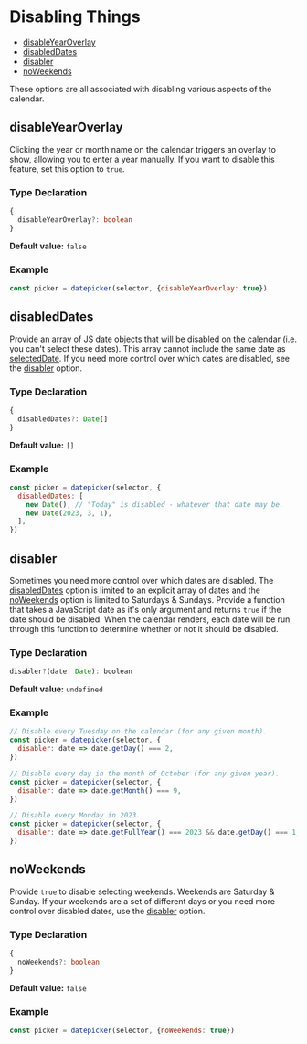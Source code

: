 # Disabling Things

- [disableYearOverlay](./docs/disabling-things.md#disableyearoverlay)
- [disabledDates](./docs/disabling-things.md#disableddates)
- [disabler](./docs/disabling-things.md#disabler)
- [noWeekends](./docs/disabling-things.md#noweekends)

These options are all associated with disabling various aspects of the calendar.

## disableYearOverlay

Clicking the year or month name on the calendar triggers an overlay to show,
allowing you to enter a year manually. If you want to disable this feature, set
this option to `true`.

### Type Declaration

```typescript
{
  disableYearOverlay?: boolean
}
```

**Default value:** `false`

### Example

```javascript
const picker = datepicker(selector, {disableYearOverlay: true})
```

## disabledDates

Provide an array of JS date objects that will be disabled on the calendar (i.e.
you can't select these dates). This array cannot include the same date as
[selectedDate](settings.md#selecteddate). If you need more control over which
dates are disabled, see the [disabler](#disabler) option.

### Type Declaration

```typescript
{
  disabledDates?: Date[]
}
```

**Default value:** `[]`

### Example

```javascript
const picker = datepicker(selector, {
  disabledDates: [
    new Date(), // "Today" is disabled - whatever that date may be.
    new Date(2023, 3, 1),
  ],
})
```

## disabler

Sometimes you need more control over which dates are disabled. The
[disabledDates](#disableddates) option is limited to an explicit array of dates
and the [noWeekends](#nowweekends) option is limited to Saturdays & Sundays.
Provide a function that takes a JavaScript date as it's only argument and
returns `true` if the date should be disabled. When the calendar renders, each
date will be run through this function to determine whether or not it should be
disabled.

### Type Declaration

```typescript
disabler?(date: Date): boolean
```

**Default value:** `undefined`

### Example

```javascript
// Disable every Tuesday on the calendar (for any given month).
const picker = datepicker(selector, {
  disabler: date => date.getDay() === 2,
})

// Disable every day in the month of October (for any given year).
const picker = datepicker(selector, {
  disabler: date => date.getMonth() === 9,
})

// Disable every Monday in 2023.
const picker = datepicker(selector, {
  disabler: date => date.getFullYear() === 2023 && date.getDay() === 1,
})
```

## noWeekends

Provide `true` to disable selecting weekends. Weekends are Saturday & Sunday.
If your weekends are a set of different days or you need more control over
disabled dates, use the [disabler](#disabler) option.

### Type Declaration

```typescript
{
  noWeekends?: boolean
}
```

**Default value:** `false`

### Example

```javascript
const picker = datepicker(selector, {noWeekends: true})
```
